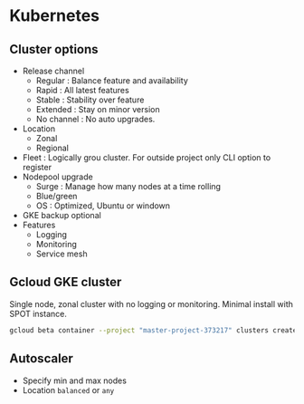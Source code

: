 # Kubernetes

## Cluster options
- Release channel
    - Regular : Balance feature and availability
    - Rapid : All latest features
    - Stable : Stability over feature
    - Extended : Stay on minor version 
    - No channel : No auto upgrades.
- Location 
    - Zonal
    - Regional
- Fleet : Logically grou cluster. For outside project only CLI option to register
- Nodepool upgrade
    - Surge : Manage how many nodes at a time rolling
    - Blue/green
    - OS : Optimized, Ubuntu or windown
- GKE backup optional
- Features
    - Logging
    - Monitoring
    - Service mesh
    
## Gcloud GKE cluster
Single node, zonal cluster with no logging or monitoring. Minimal install with SPOT instance.

```bash
gcloud beta container --project "master-project-373217" clusters create "cluster-1" --zone "us-west1-a" --no-enable-basic-auth --cluster-version "1.30.5-gke.1014001" --release-channel "regular" --machine-type "e2-medium" --image-type "COS_CONTAINERD" --disk-type "pd-standard" --disk-size "50" --metadata disable-legacy-endpoints=true --scopes "https://www.googleapis.com/auth/devstorage.read_only","https://www.googleapis.com/auth/logging.write","https://www.googleapis.com/auth/monitoring","https://www.googleapis.com/auth/servicecontrol","https://www.googleapis.com/auth/service.management.readonly","https://www.googleapis.com/auth/trace.append" --spot --num-nodes "1" --enable-ip-alias --network "projects/master-project-373217/global/networks/master-vpc" --subnetwork "projects/master-project-373217/regions/us-west1/subnetworks/prod-k8s-network" --no-enable-intra-node-visibility --default-max-pods-per-node "110" --security-posture=standard --workload-vulnerability-scanning=disabled --enable-dataplane-v2 --no-enable-master-authorized-networks --addons HorizontalPodAutoscaling,HttpLoadBalancing,GcePersistentDiskCsiDriver --enable-autoupgrade --enable-autorepair --max-surge-upgrade 1 --max-unavailable-upgrade 0 --binauthz-evaluation-mode=DISABLED --no-enable-managed-prometheus --enable-shielded-nodes --node-locations "us-west1-a"
```

## Autoscaler
- Specify min and max nodes
- Location `balanced` or `any`
